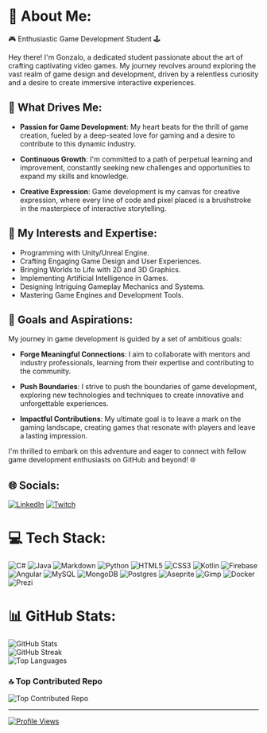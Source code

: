 # 👋 About Me:

🎮 Enthusiastic Game Development Student 🕹️

Hey there! I'm Gonzalo, a dedicated student passionate about the art of crafting captivating video games. My journey revolves around exploring the vast realm of game design and development, driven by a relentless curiosity and a desire to create immersive interactive experiences.

## 🚀 What Drives Me:

- **Passion for Game Development**: My heart beats for the thrill of game creation, fueled by a deep-seated love for gaming and a desire to contribute to this dynamic industry.
  
- **Continuous Growth**: I'm committed to a path of perpetual learning and improvement, constantly seeking new challenges and opportunities to expand my skills and knowledge.

- **Creative Expression**: Game development is my canvas for creative expression, where every line of code and pixel placed is a brushstroke in the masterpiece of interactive storytelling.

## 🌟 My Interests and Expertise:

- Programming with Unity/Unreal Engine.
- Crafting Engaging Game Design and User Experiences.
- Bringing Worlds to Life with 2D and 3D Graphics.
- Implementing Artificial Intelligence in Games.
- Designing Intriguing Gameplay Mechanics and Systems.
- Mastering Game Engines and Development Tools.

## 🎯 Goals and Aspirations:

My journey in game development is guided by a set of ambitious goals:

- **Forge Meaningful Connections**: I aim to collaborate with mentors and industry professionals, learning from their expertise and contributing to the community.

- **Push Boundaries**: I strive to push the boundaries of game development, exploring new technologies and techniques to create innovative and unforgettable experiences.

- **Impactful Contributions**: My ultimate goal is to leave a mark on the gaming landscape, creating games that resonate with players and leave a lasting impression.

I'm thrilled to embark on this adventure and eager to connect with fellow game development enthusiasts on GitHub and beyond! 🌐

## 🌐 Socials:
[![LinkedIn](https://img.shields.io/badge/LinkedIn-%230077B5.svg?logo=linkedin&logoColor=white)](https://linkedin.com/in/gonzaloarca) [![Twitch](https://img.shields.io/badge/Twitch-%239146FF.svg?logo=Twitch&logoColor=white)](https://twitch.tv/pokegonzaloo) 

# 💻 Tech Stack:
![C#](https://img.shields.io/badge/c%23-%23239120.svg?style=for-the-badge&logo=csharp&logoColor=white) ![Java](https://img.shields.io/badge/java-%23ED8B00.svg?style=for-the-badge&logo=openjdk&logoColor=white) ![Markdown](https://img.shields.io/badge/markdown-%23000000.svg?style=for-the-badge&logo=markdown&logoColor=white) ![Python](https://img.shields.io/badge/python-3670A0?style=for-the-badge&logo=python&logoColor=ffdd54) ![HTML5](https://img.shields.io/badge/html5-%23E34F26.svg?style=for-the-badge&logo=html5&logoColor=white) ![CSS3](https://img.shields.io/badge/css3-%231572B6.svg?style=for-the-badge&logo=css3&logoColor=white) ![Kotlin](https://img.shields.io/badge/kotlin-%237F52FF.svg?style=for-the-badge&logo=kotlin&logoColor=white) ![Firebase](https://img.shields.io/badge/firebase-%23039BE5.svg?style=for-the-badge&logo=firebase) ![Angular](https://img.shields.io/badge/angular-%23DD0031.svg?style=for-the-badge&logo=angular&logoColor=white) ![MySQL](https://img.shields.io/badge/mysql-%2300000f.svg?style=for-the-badge&logo=mysql&logoColor=white) ![MongoDB](https://img.shields.io/badge/MongoDB-%234ea94b.svg?style=for-the-badge&logo=mongodb&logoColor=white) ![Postgres](https://img.shields.io/badge/postgres-%23316192.svg?style=for-the-badge&logo=postgresql&logoColor=white) ![Aseprite](https://img.shields.io/badge/Aseprite-FFFFFF?style=for-the-badge&logo=Aseprite&logoColor=#7D929E) ![Gimp](https://img.shields.io/badge/Gimp-657D8B?style=for-the-badge&logo=gimp&logoColor=FFFFFF)  ![Docker](https://img.shields.io/badge/docker-%230db7ed.svg?style=for-the-badge&logo=docker&logoColor=white) ![Prezi](https://img.shields.io/badge/Prezi-%23000000.svg?style=for-the-badge&logo=Prezi&logoColor=white)

# 📊 GitHub Stats:
![GitHub Stats](https://github-readme-stats.vercel.app/api?username=Garcai44&theme=tokyonight&hide_border=false&include_all_commits=false&count_private=false)<br/>
![GitHub Streak](https://github-readme-streak-stats.herokuapp.com/?user=LONOAL02&theme=tokyonight&hide_border=false)<br/>
![Top Languages](https://github-readme-stats.vercel.app/api/top-langs/?username=LONOAL02&theme=tokyonight&hide_border=false&include_all_commits=false&count_private=false&layout=compact)

### 🔝 Top Contributed Repo
![Top Contributed Repo](https://github-contributor-stats.vercel.app/api?username=Garcai44&limit=5&theme=tokyonight&combine_all_yearly_contributions=true)

---
[![Profile Views](https://visitcount.itsvg.in/api?id=Garcai44&icon=5&color=1)](https://visitcount.itsvg.in)

<!-- Crafted with ❤️ by ChatGPT -->
